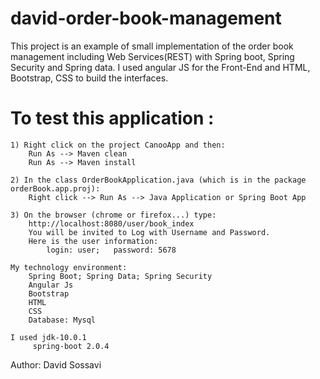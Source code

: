 # david-order-book-management
This project is an example of small implementation of the order book management including Web Services(REST) with Spring boot, Spring Security and Spring data. I used angular JS for the Front-End and HTML, Bootstrap, CSS to build the interfaces.

 # To test this application :

	1) Right click on the project CanooApp and then:
	 	Run As --> Maven clean
	 	Run As --> Maven install
	 	
	2) In the class OrderBookApplication.java (which is in the package orderBook.app.proj):
		Right click --> Run As --> Java Application or Spring Boot App
		
	3) On the browser (chrome or firefox...) type:
		http://localhost:8080/user/book_index
		You will be invited to Log with Username and Password.
		Here is the user information:
			login: user;   password: 5678

	My technology environment:
		Spring Boot; Spring Data; Spring Security
		Angular Js
		Bootstrap
		HTML
		CSS
		Database: Mysql
	
	I used jdk-10.0.1
         spring-boot 2.0.4

Author: David Sossavi
